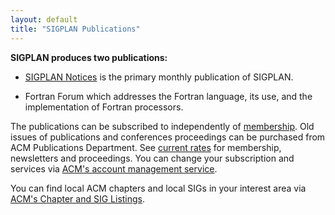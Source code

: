 ```yaml
---
layout: default
title: "SIGPLAN Publications"
---
```

**SIGPLAN produces two publications:**  

-   [SIGPLAN Notices](http://portal.acm.org/browse_dl.cfm?idx=J706) is the primary monthly
    publication of SIGPLAN.

-   Fortran Forum which addresses the Fortran language, its use,
    and the implementation of Fortran processors.

The publications can be subscribed to independently of
[membership](Resources/Membership). Old issues of publications and
conferences proceedings can be purchased from ACM Publications
Department. See
[current rates](http://store.acm.org/acmstore/itempg.icl?dirpage=dir&itmid=3873&eflag=0&curitempos=0&numitems=1&secid=32&eflag=0&orderidentifier=icat_orderid)
for membership, newsletters and proceedings.
You can change your subscription and services via
[ACM's account management service](http://www.acm.org/about_acm/acmorg.html).
  
You can find local ACM chapters and local SIGs in your interest
area via
[ACM's Chapter and SIG Listings](http://www.acm.org/chapters/).
